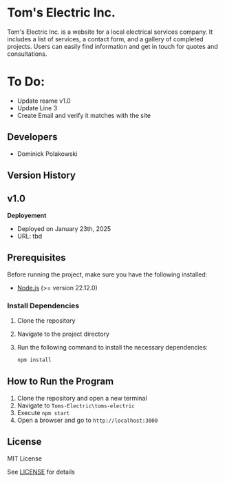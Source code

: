 # Tom's Electric Inc. 

Tom's Electric Inc. is a website for a local electrical services company. It includes a list of services, a contact form, and a gallery of completed projects. Users can easily find information and get in touch for quotes and consultations. 

# To Do: 
- Update reame v1.0 
- Update Line 3 
- Create Email and verify it matches with the site 

## Developers 

- Dominick Polakowski 

## Version History 

## **v1.0** 

**Deployement** 

- Deployed on January 23th, 2025 
- URL: tbd 

## Prerequisites

Before running the project, make sure you have the following installed:

- [Node.js](https://nodejs.org/) (>= version 22.12.0)

### Install Dependencies

1. Clone the repository 
2. Navigate to the project directory 
3. Run the following command to install the necessary dependencies:

   ```bash
   npm install
   ```

## How to Run the Program 

1. Clone the repository and open a new terminal 
2. Navigate to `Toms-Electric\toms-electric` 
3. Execute `npm start`
6. Open a browser and go to `http://localhost:3000` 

## License

MIT License

See [LICENSE](LICENSE) for details 